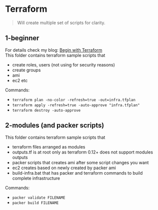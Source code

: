 # Terraform

> Will create multiple set of scripts for clarity.

## 1-beginner 
For details check my blog: [Begin with Terraform](http://sv-technical.blogspot.com/2019/12/terraform.html)<br>
This folder contains terraform sample scripts that
  - create roles, users (not using for security reasons)
  - create groups
  - ami
  - ec2 etc

Commands:
 - `terraform plan -no-color -refresh=true -out=infra.tfplan`
 - `terraform apply -refresh=true -auto-approve "infra.tfplan"`
 - `terraform destroy -auto-approve`
 
## 2-modules (and packer scripts) 
This folder contains terraform sample scripts that
  - terraform files arranged as modules
  - outputs.tf is at root only as terraform 0.12+ does not support modules outputs
  - packer scripts that creates ami after some script changes you want
  - ec2 creates based on newly created by packer ami
  - build-infra.bat that has packer and terraform commands to build complete infrastructure

Commands:
 - `packer validate FILENAME`
 - `packer build FILENAME`
